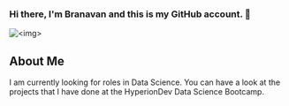 ### Hi there, I'm Branavan and this is my GitHub account. 👋
<picture>
 <source media="(prefers-color-scheme: dark)" srcset="https://yt3.googleusercontent.com/ytc/AIdro_m3V3_PbQZqHbLpBgx3b_P6pQSJ4txm3vqzb0DE6tI=s176-c-k-c0x00ffffff-no-rj">
 <source media="(prefers-color-scheme: light)" srcset="https://yt3.googleusercontent.com/ytc/AIdro_m3V3_PbQZqHbLpBgx3b_P6pQSJ4txm3vqzb0DE6tI=s176-c-k-c0x00ffffff-no-rj">
 <img alt="<img>" src="https://yt3.googleusercontent.com/ytc/AIdro_m3V3_PbQZqHbLpBgx3b_P6pQSJ4txm3vqzb0DE6tI=s176-c-k-c0x00ffffff-no-rj">
</picture>

## About Me
I am currently looking for roles in Data Science. You can have a look at the projects that I have done at the HyperionDev Data Science Bootcamp.
